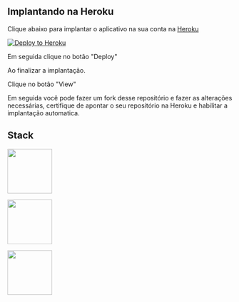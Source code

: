 ## Implantando na Heroku

Clique abaixo para implantar o aplicativo na sua conta na [Heroku](https://www.heroku.com/)

[![Deploy to Heroku](https://www.herokucdn.com/deploy/button.svg)](https://heroku.com/deploy?template=https://github.com/sergiohc/Nosso_Amigo_Secreto)

Em seguida clique no botão "Deploy"

Ao finalizar a implantação.

Clique no botão "View"

Em seguida você pode fazer um fork desse repositório e fazer as alterações necessárias, certifique de apontar o seu repositório na Heroku e habilitar a implantação automatica.

## Stack

<p align="left">
  <a href="http://materializecss.com/">
    <img src="http://materializecss.com/res/materialize.svg" width="100">
  </a>
</p>

<p align="left">
  <a href="https://www.docker.com/">
    <img src="https://upload.wikimedia.org/wikipedia/commons/4/4e/Docker_%28container_engine%29_logo.svg" width="100">
  </a>
</p>


<p align="left">
  <a href="https://rubyonrails.org/">
    <img src="https://upload.wikimedia.org/wikipedia/commons/6/62/Ruby_On_Rails_Logo.svg" width="100">
  </a>
</p>



